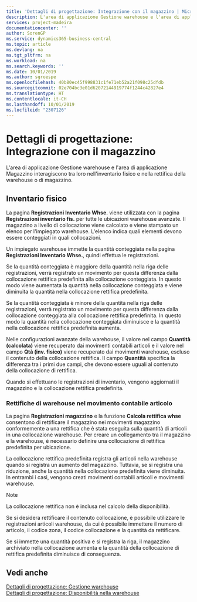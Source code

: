 ```yaml
---
title: 'Dettagli di progettazione: Integrazione con il magazzino | Microsoft Docs'
description: L'area di applicazione Gestione warehouse e l'area di applicazione Magazzino interagiscono tra loro nell'inventario fisico e nella rettifica della warehouse o di magazzino.
services: project-madeira
documentationcenter: ''
author: SorenGP
ms.service: dynamics365-business-central
ms.topic: article
ms.devlang: na
ms.tgt_pltfrm: na
ms.workload: na
ms.search.keywords: ''
ms.date: 10/01/2019
ms.author: sgroespe
ms.openlocfilehash: 40b80ec45f998831c1fe71eb52a21f098c25dfdb
ms.sourcegitcommit: 02e704bc3e01d62072144919774f1244c42827e4
ms.translationtype: HT
ms.contentlocale: it-CH
ms.lasthandoff: 10/01/2019
ms.locfileid: "2307126"
---
```

# <a name="design-details-integration-with-inventory"></a>Dettagli di progettazione: Integrazione con il magazzino
L'area di applicazione Gestione warehouse e l'area di applicazione Magazzino interagiscono tra loro nell'inventario fisico e nella rettifica della warehouse o di magazzino.  
  
## <a name="physical-inventory"></a>Inventario fisico  
 La pagina **Registrazioni Inventario Whse.** viene utilizzata con la pagina **Registrazioni inventario fis.** per tutte le ubicazioni warehouse avanzate. Il magazzino a livello di collocazione viene calcolato e viene stampato un elenco per l'impiegato warehouse. L'elenco indica quali elementi devono essere conteggiati in quali collocazioni.  
  
 Un impiegato warehouse immette la quantità conteggiata nella pagina **Registrazioni Inventario Whse.**, quindi effettua le registrazioni.  
  
 Se la quantità conteggiata è maggiore della quantità nella riga delle registrazioni, verrà registrato un movimento per questa differenza dalla collocazione rettifica predefinita alla collocazione conteggiata. In questo modo viene aumentata la quantità nella collocazione conteggiata e viene diminuita la quantità nella collocazione rettifica predefinita.  
  
 Se la quantità conteggiata è minore della quantità nella riga delle registrazioni, verrà registrato un movimento per questa differenza dalla collocazione conteggiata alla collocazione rettifica predefinita. In questo modo la quantità nella collocazione conteggiata diminuisce e la quantità nella collocazione rettifica predefinita aumenta.  
  
 Nelle configurazioni avanzate della warehouse, il valore nel campo **Quantità (calcolata)** viene recuperato dai movimenti contabili articoli e il valore nel campo **Qtà (inv. fisico)** viene recuperato dai movimenti warehouse, escluso il contenuto della collocazione rettifica. Il campo **Quantità** specifica la differenza tra i primi due campi, che devono essere uguali al contenuto della collocazione di rettifica.  
  
 Quando si effettuano le registrazioni di inventario, vengono aggiornati il magazzino e la collocazione rettifica predefinita.  
  
### <a name="warehouse-adjustments-to-the-item-ledger"></a>Rettifiche di warehouse nel movimento contabile articolo  
 La pagina **Registrazioni magazzino** e la funzione **Calcola rettifica whse** consentono di rettificare il magazzino nei movimenti magazzino conformemente a una rettifica che è stata eseguita sulla quantità di articoli in una collocazione warehouse. Per creare un collegamento tra il magazzino e la warehouse, è necessario definire una collocazione di rettifica predefinita per ubicazione.  
  
 La collocazione rettifica predefinita registra gli articoli nella warehouse quando si registra un aumento del magazzino. Tuttavia, se si registra una riduzione, anche la quantità nella collocazione predefinita viene diminuita. In entrambi i casi, vengono creati movimenti contabili articoli e movimenti warehouse.  
  
> [!NOTE]  
>  La collocazione rettifica non è inclusa nel calcolo della disponibilità.  
  
 Se si desidera rettificare il contenuto collocazione, è possibile utilizzare le registrazioni articoli warehouse, da cui è possibile immettere il numero di articolo, il codice zona, il codice collocazione e la quantità da rettificare.  
  
 Se si immette una quantità positiva e si registra la riga, il magazzino archiviato nella collocazione aumenta e la quantità della collocazione di rettifica predefinita diminuisce di conseguenza.  
  
## <a name="see-also"></a>Vedi anche  
 [Dettagli di progettazione: Gestione warehouse](design-details-warehouse-management.md)   
 [Dettagli di progettazione: Disponibilità nella warehouse](design-details-availability-in-the-warehouse.md)
